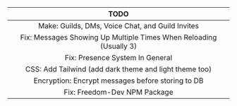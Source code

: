 |                                TODO                                |
| :----------------------------------------------------------------: |
|          Make: Guilds, DMs, Voice Chat, and Guild Invites          |
| Fix: Messages Showing Up Multiple Times When Reloading (Usually 3) |
|                  Fix: Presence System In General                   |
| CSS: Add Tailwind (add dark theme and light theme too)             |
| Encryption: Encrypt messages before storing to DB                  |
| Fix: Freedom-Dev NPM Package                                       |
